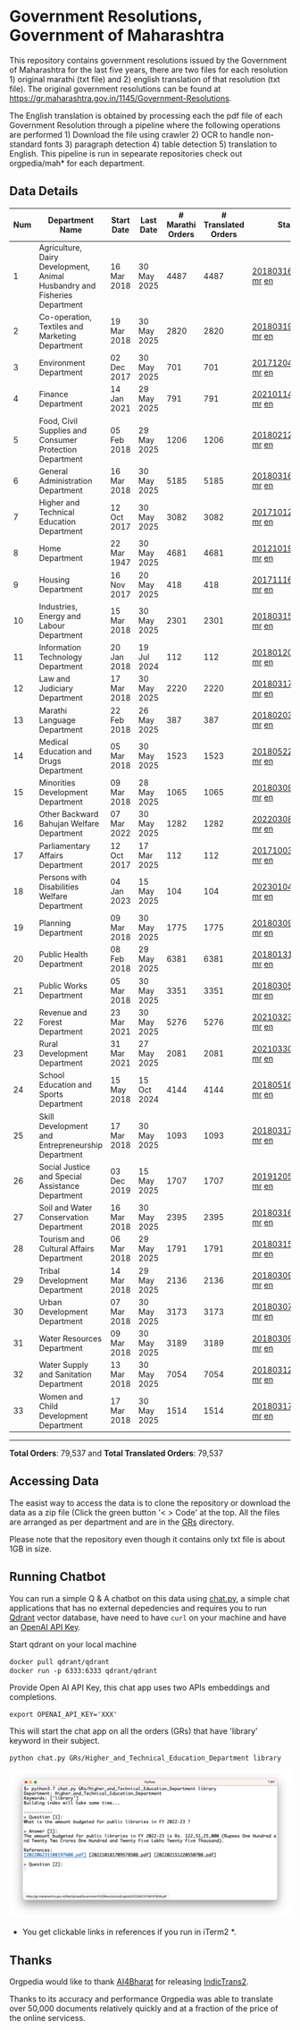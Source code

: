 # Government Resolutions, Government of Maharashtra

This repository contains government resolutions issued by the Government of Maharashtra for the last five years, there are two files for each resolution 1) original marathi (txt file) and 2) english translation of that resolution (txt file). The original government resolutions can be found at https://gr.maharashtra.gov.in/1145/Government-Resolutions.

The English translation is obtained by processing each the pdf file of each Government Resolution through a pipeline where the following operations are performed 1) Download the file using crawler 2) OCR to handle non-standard fonts 3) paragraph detection 4) table  detection 5) translation to English. This pipeline is run in sepearate repositories check out orgpedia/mah* for each department.


## Data Details

| Num | Department Name | Start Date | Last Date | # Marathi Orders | # Translated Orders | Starting Order | Last Order |
| --- | --------------- | ---------- | --------- | ---------------- | ------------------- | -------------- | ---------- |
| 1 | Agriculture, Dairy Development, Animal Husbandry and Fisheries Department | 16 Mar 2018 | 30 May 2025 | 4487 | 4487 | [201803161624182101.pdf](https://gr.maharashtra.gov.in/Site/Upload/Government%20Resolutions/English/201803161624182101.pdf) [mr](GRs/Agriculture,_Dairy_Development,_Animal_Husbandry_and_Fisheries_Department/201803161624182101.pdf.mr.txt) [en](GRs/Agriculture,_Dairy_Development,_Animal_Husbandry_and_Fisheries_Department/201803161624182101.pdf.en.txt) | [202505301542022201.pdf](https://gr.maharashtra.gov.in/Site/Upload/Government%20Resolutions/English/202505301542022201.pdf) [mr](GRs/Agriculture,_Dairy_Development,_Animal_Husbandry_and_Fisheries_Department/202505301542022201.pdf.mr.txt) [en](GRs/Agriculture,_Dairy_Development,_Animal_Husbandry_and_Fisheries_Department/202505301542022201.pdf.en.txt) |
| 2 | Co-operation, Textiles and Marketing Department | 19 Mar 2018 | 30 May 2025 | 2820 | 2820 | [201803191257576702.pdf](https://gr.maharashtra.gov.in/Site/Upload/Government%20Resolutions/English/201803191257576702.pdf) [mr](GRs/Co-operation,_Textiles_and_Marketing_Department/201803191257576702.pdf.mr.txt) [en](GRs/Co-operation,_Textiles_and_Marketing_Department/201803191257576702.pdf.en.txt) | [202505301305210002.pdf](https://gr.maharashtra.gov.in/Site/Upload/Government%20Resolutions/English/202505301305210002.pdf) [mr](GRs/Co-operation,_Textiles_and_Marketing_Department/202505301305210002.pdf.mr.txt) [en](GRs/Co-operation,_Textiles_and_Marketing_Department/202505301305210002.pdf.en.txt) |
| 3 | Environment Department | 02 Dec 2017 | 30 May 2025 | 701 | 701 | [201712041147216904.pdf](https://gr.maharashtra.gov.in/Site/Upload/Government%20Resolutions/English/201712041147216904.pdf) [mr](GRs/Environment_Department/201712041147216904.pdf.mr.txt) [en](GRs/Environment_Department/201712041147216904.pdf.en.txt) | [202505301209479304.pdf](https://gr.maharashtra.gov.in/Site/Upload/Government%20Resolutions/English/202505301209479304.pdf) [mr](GRs/Environment_Department/202505301209479304.pdf.mr.txt) [en](GRs/Environment_Department/202505301209479304.pdf.en.txt) |
| 4 | Finance Department | 14 Jan 2021 | 29 May 2025 | 791 | 791 | [202101141237329905.pdf](https://gr.maharashtra.gov.in/Site/Upload/Government%20Resolutions/English/202101141237329905.pdf) [mr](GRs/Finance_Department/202101141237329905.pdf.mr.txt) [en](GRs/Finance_Department/202101141237329905.pdf.en.txt) | [202505291716569805.pdf](https://gr.maharashtra.gov.in/Site/Upload/Government%20Resolutions/English/202505291716569805.pdf) [mr](GRs/Finance_Department/202505291716569805.pdf.mr.txt) [en](GRs/Finance_Department/202505291716569805.pdf.en.txt) |
| 5 | Food, Civil Supplies and Consumer Protection Department | 05 Feb 2018 | 29 May 2025 | 1206 | 1206 | [201802121244545806.pdf](https://gr.maharashtra.gov.in/Site/Upload/Government%20Resolutions/English/201802121244545806.pdf) [mr](GRs/Food,_Civil_Supplies_and_Consumer_Protection_Department/201802121244545806.pdf.mr.txt) [en](GRs/Food,_Civil_Supplies_and_Consumer_Protection_Department/201802121244545806.pdf.en.txt) | [202505291851210906.pdf](https://gr.maharashtra.gov.in/Site/Upload/Government%20Resolutions/English/202505291851210906.pdf) [mr](GRs/Food,_Civil_Supplies_and_Consumer_Protection_Department/202505291851210906.pdf.mr.txt) [en](GRs/Food,_Civil_Supplies_and_Consumer_Protection_Department/202505291851210906.pdf.en.txt) |
| 6 | General Administration Department | 16 Mar 2018 | 30 May 2025 | 5185 | 5185 | [201803161224022707.pdf](https://gr.maharashtra.gov.in/Site/Upload/Government%20Resolutions/English/201803161224022707.pdf) [mr](GRs/General_Administration_Department/201803161224022707.pdf.mr.txt) [en](GRs/General_Administration_Department/201803161224022707.pdf.en.txt) | [202505301901288407.pdf](https://gr.maharashtra.gov.in/Site/Upload/Government%20Resolutions/English/202505301901288407.pdf) [mr](GRs/General_Administration_Department/202505301901288407.pdf.mr.txt) [en](GRs/General_Administration_Department/202505301901288407.pdf.en.txt) |
| 7 | Higher and Technical Education Department | 12 Oct 2017 | 30 May 2025 | 3082 | 3082 | [201710121514029708.pdf](https://gr.maharashtra.gov.in/Site/Upload/Government%20Resolutions/English/201710121514029708.pdf) [mr](GRs/Higher_and_Technical_Education_Department/201710121514029708.pdf.mr.txt) [en](GRs/Higher_and_Technical_Education_Department/201710121514029708.pdf.en.txt) | [202505302032288508.pdf](https://gr.maharashtra.gov.in/Site/Upload/Government%20Resolutions/English/202505302032288508.pdf) [mr](GRs/Higher_and_Technical_Education_Department/202505302032288508.pdf.mr.txt) [en](GRs/Higher_and_Technical_Education_Department/202505302032288508.pdf.en.txt) |
| 8 | Home Department | 22 Mar 1947 | 30 May 2025 | 4681 | 4681 | [201210191648552129.pdf](https://gr.maharashtra.gov.in/Site/Upload/Government%20Resolutions/English/201210191648552129.pdf) [mr](GRs/Home_Department/201210191648552129.pdf.mr.txt) [en](GRs/Home_Department/201210191648552129.pdf.en.txt) | [202505302029181529.pdf](https://gr.maharashtra.gov.in/Site/Upload/Government%20Resolutions/English/202505302029181529.pdf) [mr](GRs/Home_Department/202505302029181529.pdf.mr.txt) [en](GRs/Home_Department/202505302029181529.pdf.en.txt) |
| 9 | Housing Department | 16 Nov 2017 | 20 May 2025 | 418 | 418 | [201711161447076609.pdf](https://gr.maharashtra.gov.in/Site/Upload/Government%20Resolutions/English/201711161447076609.pdf) [mr](GRs/Housing_Department/201711161447076609.pdf.mr.txt) [en](GRs/Housing_Department/201711161447076609.pdf.en.txt) | [202505201159345309.pdf](https://gr.maharashtra.gov.in/Site/Upload/Government%20Resolutions/English/202505201159345309.pdf) [mr](GRs/Housing_Department/202505201159345309.pdf.mr.txt) [en](GRs/Housing_Department/202505201159345309.pdf.en.txt) |
| 10 | Industries, Energy and Labour Department | 15 Mar 2018 | 30 May 2025 | 2301 | 2301 | [201803151204055010.pdf](https://gr.maharashtra.gov.in/Site/Upload/Government%20Resolutions/English/201803151204055010.pdf) [mr](GRs/Industries,_Energy_and_Labour_Department/201803151204055010.pdf.mr.txt) [en](GRs/Industries,_Energy_and_Labour_Department/201803151204055010.pdf.en.txt) | [202505301747289110.pdf](https://gr.maharashtra.gov.in/Site/Upload/Government%20Resolutions/English/202505301747289110.pdf) [mr](GRs/Industries,_Energy_and_Labour_Department/202505301747289110.pdf.mr.txt) [en](GRs/Industries,_Energy_and_Labour_Department/202505301747289110.pdf.en.txt) |
| 11 | Information Technology Department | 20 Jan 2018 | 19 Jul 2024 | 112 | 112 | [201801201843024511.pdf](https://gr.maharashtra.gov.in/Site/Upload/Government%20Resolutions/English/201801201843024511.pdf) [mr](GRs/Information_Technology_Department/201801201843024511.pdf.mr.txt) [en](GRs/Information_Technology_Department/201801201843024511.pdf.en.txt) | [202407191742379111.pdf](https://gr.maharashtra.gov.in/Site/Upload/Government%20Resolutions/English/202407191742379111.pdf) [mr](GRs/Information_Technology_Department/202407191742379111.pdf.mr.txt) [en](GRs/Information_Technology_Department/202407191742379111.pdf.en.txt) |
| 12 | Law and Judiciary Department | 17 Mar 2018 | 30 May 2025 | 2220 | 2220 | [201803171129290212.pdf](https://gr.maharashtra.gov.in/Site/Upload/Government%20Resolutions/English/201803171129290212.pdf) [mr](GRs/Law_and_Judiciary_Department/201803171129290212.pdf.mr.txt) [en](GRs/Law_and_Judiciary_Department/201803171129290212.pdf.en.txt) | [202505301257403612.pdf](https://gr.maharashtra.gov.in/Site/Upload/Government%20Resolutions/English/202505301257403612.pdf) [mr](GRs/Law_and_Judiciary_Department/202505301257403612.pdf.mr.txt) [en](GRs/Law_and_Judiciary_Department/202505301257403612.pdf.en.txt) |
| 13 | Marathi Language Department | 22 Feb 2018 | 26 May 2025 | 387 | 387 | [201802031549154233.pdf](https://gr.maharashtra.gov.in/Site/Upload/Government%20Resolutions/English/201802031549154233.pdf) [mr](GRs/Marathi_Language_Department/201802031549154233.pdf.mr.txt) [en](GRs/Marathi_Language_Department/201802031549154233.pdf.en.txt) | [202505261312427133.pdf](https://gr.maharashtra.gov.in/Site/Upload/Government%20Resolutions/English/202505261312427133.pdf) [mr](GRs/Marathi_Language_Department/202505261312427133.pdf.mr.txt) [en](GRs/Marathi_Language_Department/202505261312427133.pdf.en.txt) |
| 14 | Medical Education and Drugs Department | 05 Mar 2018 | 30 May 2025 | 1523 | 1523 | [201805221424292513.pdf](https://gr.maharashtra.gov.in/Site/Upload/Government%20Resolutions/English/201805221424292513.pdf) [mr](GRs/Medical_Education_and_Drugs_Department/201805221424292513.pdf.mr.txt) [en](GRs/Medical_Education_and_Drugs_Department/201805221424292513.pdf.en.txt) | [202505301543371913.pdf](https://gr.maharashtra.gov.in/Site/Upload/Government%20Resolutions/English/202505301543371913.pdf) [mr](GRs/Medical_Education_and_Drugs_Department/202505301543371913.pdf.mr.txt) [en](GRs/Medical_Education_and_Drugs_Department/202505301543371913.pdf.en.txt) |
| 15 | Minorities Development Department | 09 Mar 2018 | 28 May 2025 | 1065 | 1065 | [201803091218355314.pdf](https://gr.maharashtra.gov.in/Site/Upload/Government%20Resolutions/English/201803091218355314.pdf) [mr](GRs/Minorities_Development_Department/201803091218355314.pdf.mr.txt) [en](GRs/Minorities_Development_Department/201803091218355314.pdf.en.txt) | [202505281229412514.pdf](https://gr.maharashtra.gov.in/Site/Upload/Government%20Resolutions/English/202505281229412514.pdf) [mr](GRs/Minorities_Development_Department/202505281229412514.pdf.mr.txt) [en](GRs/Minorities_Development_Department/202505281229412514.pdf.en.txt) |
| 16 | Other Backward Bahujan Welfare Department | 07 Mar 2022 | 30 May 2025 | 1282 | 1282 | [202203081752439334.pdf](https://gr.maharashtra.gov.in/Site/Upload/Government%20Resolutions/English/202203081752439334.pdf) [mr](GRs/Other_Backward_Bahujan_Welfare_Department/202203081752439334.pdf.mr.txt) [en](GRs/Other_Backward_Bahujan_Welfare_Department/202203081752439334.pdf.en.txt) | [202505301808008134.pdf](https://gr.maharashtra.gov.in/Site/Upload/Government%20Resolutions/English/202505301808008134.pdf) [mr](GRs/Other_Backward_Bahujan_Welfare_Department/202505301808008134.pdf.mr.txt) [en](GRs/Other_Backward_Bahujan_Welfare_Department/202505301808008134.pdf.en.txt) |
| 17 | Parliamentary Affairs Department | 12 Oct 2017 | 17 Mar 2025 | 112 | 112 | [201710031642378615.pdf](https://gr.maharashtra.gov.in/Site/Upload/Government%20Resolutions/English/201710031642378615.pdf) [mr](GRs/Parliamentary_Affairs_Department/201710031642378615.pdf.mr.txt) [en](GRs/Parliamentary_Affairs_Department/201710031642378615.pdf.en.txt) | [202503171104518215.pdf](https://gr.maharashtra.gov.in/Site/Upload/Government%20Resolutions/English/202503171104518215.pdf) [mr](GRs/Parliamentary_Affairs_Department/202503171104518215.pdf.mr.txt) [en](GRs/Parliamentary_Affairs_Department/202503171104518215.pdf.en.txt) |
| 18 | Persons with Disabilities Welfare Department | 04 Jan 2023 | 15 May 2025 | 104 | 104 | [202301041906309635.pdf](https://gr.maharashtra.gov.in/Site/Upload/Government%20Resolutions/English/202301041906309635.pdf) [mr](GRs/Persons_with_Disabilities_Welfare_Department/202301041906309635.pdf.mr.txt) [en](GRs/Persons_with_Disabilities_Welfare_Department/202301041906309635.pdf.en.txt) | [202505151243498535.pdf](https://gr.maharashtra.gov.in/Site/Upload/Government%20Resolutions/English/202505151243498535.pdf) [mr](GRs/Persons_with_Disabilities_Welfare_Department/202505151243498535.pdf.mr.txt) [en](GRs/Persons_with_Disabilities_Welfare_Department/202505151243498535.pdf.en.txt) |
| 19 | Planning Department | 09 Mar 2018 | 30 May 2025 | 1775 | 1775 | [201803091441032716.pdf](https://gr.maharashtra.gov.in/Site/Upload/Government%20Resolutions/English/201803091441032716.pdf) [mr](GRs/Planning_Department/201803091441032716.pdf.mr.txt) [en](GRs/Planning_Department/201803091441032716.pdf.en.txt) | [202505301811228016.pdf](https://gr.maharashtra.gov.in/Site/Upload/Government%20Resolutions/English/202505301811228016.pdf) [mr](GRs/Planning_Department/202505301811228016.pdf.mr.txt) [en](GRs/Planning_Department/202505301811228016.pdf.en.txt) |
| 20 | Public Health Department | 08 Feb 2018 | 29 May 2025 | 6381 | 6381 | [201801311722275417.pdf](https://gr.maharashtra.gov.in/Site/Upload/Government%20Resolutions/English/201801311722275417.pdf) [mr](GRs/Public_Health_Department/201801311722275417.pdf.mr.txt) [en](GRs/Public_Health_Department/201801311722275417.pdf.en.txt) | [202505291718541617.pdf](https://gr.maharashtra.gov.in/Site/Upload/Government%20Resolutions/English/202505291718541617.pdf) [mr](GRs/Public_Health_Department/202505291718541617.pdf.mr.txt) [en](GRs/Public_Health_Department/202505291718541617.pdf.en.txt) |
| 21 | Public Works Department | 05 Mar 2018 | 30 May 2025 | 3351 | 3351 | [201803051515468118.pdf](https://gr.maharashtra.gov.in/Site/Upload/Government%20Resolutions/English/201803051515468118.pdf) [mr](GRs/Public_Works_Department/201803051515468118.pdf.mr.txt) [en](GRs/Public_Works_Department/201803051515468118.pdf.en.txt) | [202505301819217918.pdf](https://gr.maharashtra.gov.in/Site/Upload/Government%20Resolutions/English/202505301819217918.pdf) [mr](GRs/Public_Works_Department/202505301819217918.pdf.mr.txt) [en](GRs/Public_Works_Department/202505301819217918.pdf.en.txt) |
| 22 | Revenue and Forest Department | 23 Mar 2021 | 30 May 2025 | 5276 | 5276 | [202103231328393119.pdf](https://gr.maharashtra.gov.in/Site/Upload/Government%20Resolutions/English/202103231328393119.pdf) [mr](GRs/Revenue_and_Forest_Department/202103231328393119.pdf.mr.txt) [en](GRs/Revenue_and_Forest_Department/202103231328393119.pdf.en.txt) | [202505302019132019.pdf](https://gr.maharashtra.gov.in/Site/Upload/Government%20Resolutions/English/202505302019132019.pdf) [mr](GRs/Revenue_and_Forest_Department/202505302019132019.pdf.mr.txt) [en](GRs/Revenue_and_Forest_Department/202505302019132019.pdf.en.txt) |
| 23 | Rural Development Department | 31 Mar 2021 | 27 May 2025 | 2081 | 2081 | [202103301021181120.pdf](https://gr.maharashtra.gov.in/Site/Upload/Government%20Resolutions/English/202103301021181120.pdf) [mr](GRs/Rural_Development_Department/202103301021181120.pdf.mr.txt) [en](GRs/Rural_Development_Department/202103301021181120.pdf.en.txt) | [202505231302095020.pdf](https://gr.maharashtra.gov.in/Site/Upload/Government%20Resolutions/English/202505231302095020.pdf) [mr](GRs/Rural_Development_Department/202505231302095020.pdf.mr.txt) [en](GRs/Rural_Development_Department/202505231302095020.pdf.en.txt) |
| 24 | School Education and Sports Department | 15 May 2018 | 15 Oct 2024 | 4144 | 4144 | [201805161114241221.pdf](https://gr.maharashtra.gov.in/Site/Upload/Government%20Resolutions/English/201805161114241221.pdf) [mr](GRs/School_Education_and_Sports_Department/201805161114241221.pdf.mr.txt) [en](GRs/School_Education_and_Sports_Department/201805161114241221.pdf.en.txt) | [202410152127537021.pdf](https://gr.maharashtra.gov.in/Site/Upload/Government%20Resolutions/English/202410152127537021.pdf) [mr](GRs/School_Education_and_Sports_Department/202410152127537021.pdf.mr.txt) [en](GRs/School_Education_and_Sports_Department/202410152127537021.pdf.en.txt) |
| 25 | Skill Development and Entrepreneurship Department | 17 Mar 2018 | 30 May 2025 | 1093 | 1093 | [201803171322099003.pdf](https://gr.maharashtra.gov.in/Site/Upload/Government%20Resolutions/English/201803171322099003.pdf) [mr](GRs/Skill_Development_and_Entrepreneurship_Department/201803171322099003.pdf.mr.txt) [en](GRs/Skill_Development_and_Entrepreneurship_Department/201803171322099003.pdf.en.txt) | [202505301644432803.pdf](https://gr.maharashtra.gov.in/Site/Upload/Government%20Resolutions/English/202505301644432803...pdf) [mr](GRs/Skill_Development_and_Entrepreneurship_Department/202505301644432803.pdf.mr.txt) [en](GRs/Skill_Development_and_Entrepreneurship_Department/202505301644432803.pdf.en.txt) |
| 26 | Social Justice and Special Assistance Department | 03 Dec 2019 | 15 May 2025 | 1707 | 1707 | [201912051107011622.pdf](https://gr.maharashtra.gov.in/Site/Upload/Government%20Resolutions/English/201912051107011622.pdf) [mr](GRs/Social_Justice_and_Special_Assistance_Department/201912051107011622.pdf.mr.txt) [en](GRs/Social_Justice_and_Special_Assistance_Department/201912051107011622.pdf.en.txt) | [202505151500139022.pdf](https://gr.maharashtra.gov.in/Site/Upload/Government%20Resolutions/English/202505151500139022.pdf) [mr](GRs/Social_Justice_and_Special_Assistance_Department/202505151500139022.pdf.mr.txt) [en](GRs/Social_Justice_and_Special_Assistance_Department/202505151500139022.pdf.en.txt) |
| 27 | Soil and Water Conservation Department | 16 Mar 2018 | 30 May 2025 | 2395 | 2395 | [201803161247582426.pdf](https://gr.maharashtra.gov.in/Site/Upload/Government%20Resolutions/English/201803161247582426.pdf) [mr](GRs/Soil_and_Water_Conservation_Department/201803161247582426.pdf.mr.txt) [en](GRs/Soil_and_Water_Conservation_Department/201803161247582426.pdf.en.txt) | [202505302041334226.pdf](https://gr.maharashtra.gov.in/Site/Upload/Government%20Resolutions/English/202505302041334226.pdf) [mr](GRs/Soil_and_Water_Conservation_Department/202505302041334226.pdf.mr.txt) [en](GRs/Soil_and_Water_Conservation_Department/202505302041334226.pdf.en.txt) |
| 28 | Tourism and Cultural Affairs Department | 06 Mar 2018 | 29 May 2025 | 1791 | 1791 | [201803151055091823.pdf](https://gr.maharashtra.gov.in/Site/Upload/Government%20Resolutions/English/201803151055091823.pdf) [mr](GRs/Tourism_and_Cultural_Affairs_Department/201803151055091823.pdf.mr.txt) [en](GRs/Tourism_and_Cultural_Affairs_Department/201803151055091823.pdf.en.txt) | [202505291808250423.pdf](https://gr.maharashtra.gov.in/Site/Upload/Government%20Resolutions/English/202505291808250423.pdf) [mr](GRs/Tourism_and_Cultural_Affairs_Department/202505291808250423.pdf.mr.txt) [en](GRs/Tourism_and_Cultural_Affairs_Department/202505291808250423.pdf.en.txt) |
| 29 | Tribal Development Department | 14 Mar 2018 | 29 May 2025 | 2136 | 2136 | [201803091105184924.pdf](https://gr.maharashtra.gov.in/Site/Upload/Government%20Resolutions/English/201803091105184924.pdf) [mr](GRs/Tribal_Development_Department/201803091105184924.pdf.mr.txt) [en](GRs/Tribal_Development_Department/201803091105184924.pdf.en.txt) | [202505291510366424.pdf](https://gr.maharashtra.gov.in/Site/Upload/Government%20Resolutions/English/202505291510366424.pdf) [mr](GRs/Tribal_Development_Department/202505291510366424.pdf.mr.txt) [en](GRs/Tribal_Development_Department/202505291510366424.pdf.en.txt) |
| 30 | Urban Development Department | 07 Mar 2018 | 30 May 2025 | 3173 | 3173 | [201803071203178325.pdf](https://gr.maharashtra.gov.in/Site/Upload/Government%20Resolutions/English/201803071203178325.pdf) [mr](GRs/Urban_Development_Department/201803071203178325.pdf.mr.txt) [en](GRs/Urban_Development_Department/201803071203178325.pdf.en.txt) | [202505301907527225.pdf](https://gr.maharashtra.gov.in/Site/Upload/Government%20Resolutions/English/202505301907527225.pdf) [mr](GRs/Urban_Development_Department/202505301907527225.pdf.mr.txt) [en](GRs/Urban_Development_Department/202505301907527225.pdf.en.txt) |
| 31 | Water Resources Department | 09 Mar 2018 | 30 May 2025 | 3189 | 3189 | [201803091034435527.pdf](https://gr.maharashtra.gov.in/Site/Upload/Government%20Resolutions/English/201803091034435527.pdf) [mr](GRs/Water_Resources_Department/201803091034435527.pdf.mr.txt) [en](GRs/Water_Resources_Department/201803091034435527.pdf.en.txt) | [202505301957258127.pdf](https://gr.maharashtra.gov.in/Site/Upload/Government%20Resolutions/English/202505301957258127.pdf) [mr](GRs/Water_Resources_Department/202505301957258127.pdf.mr.txt) [en](GRs/Water_Resources_Department/202505301957258127.pdf.en.txt) |
| 32 | Water Supply and Sanitation Department | 13 Mar 2018 | 30 May 2025 | 7054 | 7054 | [201803121414108428.pdf](https://gr.maharashtra.gov.in/Site/Upload/Government%20Resolutions/English/201803121414108428.pdf) [mr](GRs/Water_Supply_and_Sanitation_Department/201803121414108428.pdf.mr.txt) [en](GRs/Water_Supply_and_Sanitation_Department/201803121414108428.pdf.en.txt) | [202505301459396928.pdf](https://gr.maharashtra.gov.in/Site/Upload/Government%20Resolutions/English/202505301459396928.pdf) [mr](GRs/Water_Supply_and_Sanitation_Department/202505301459396928.pdf.mr.txt) [en](GRs/Water_Supply_and_Sanitation_Department/202505301459396928.pdf.en.txt) |
| 33 | Women and Child Development Department | 17 Mar 2018 | 30 May 2025 | 1514 | 1514 | [201803171539444330.pdf](https://gr.maharashtra.gov.in/Site/Upload/Government%20Resolutions/English/201803171539444330.pdf) [mr](GRs/Women_and_Child_Development_Department/201803171539444330.pdf.mr.txt) [en](GRs/Women_and_Child_Development_Department/201803171539444330.pdf.en.txt) | [202505301701278430.pdf](https://gr.maharashtra.gov.in/Site/Upload/Government%20Resolutions/English/202505301701278430.pdf) [mr](GRs/Women_and_Child_Development_Department/202505301701278430.pdf.mr.txt) [en](GRs/Women_and_Child_Development_Department/202505301701278430.pdf.en.txt) |
----------------------------------------------------------------------------------------------------

**Total Orders**: 79,537 and **Total Translated Orders**: 79,537
## Accessing Data

The easist way to access the data is to clone the repository or download the data as a zip file (Click the green button '< > Code' at the top. All the files are arranged as per department and are in the [GRs](GRs) directory.

Please note that the repository even though it contains only txt file is about 1GB in size.

## Running Chatbot

You can run a simple Q & A chatbot on this data using [chat.py](chat.py), a simple chat applications that has no external depedencies and requires you to run [Qdrant](https://qdrant.tech/) vector database, have need to have `curl` on your machine and have an [OpenAI API Key](https://help.openai.com/en/articles/4936850-where-do-i-find-my-secret-api-key).

Start qdrant on your local machine
```shell
docker pull qdrant/qdrant
docker run -p 6333:6333 qdrant/qdrant
```

Provide Open AI API Key, this chat app uses two APIs embeddings and completions.
```shell
export OPENAI_API_KEY='XXX'
```

This will start the chat app on all the orders (GRs) that have 'library' keyword in their subject.

```shell
python chat.py GRs/Higher_and_Technical_Education_Department library
```

![screenshot of running chat.py](screenshot.png)

* You get clickable links in references if you run in iTerm2 *.

## Thanks

Orgpedia would like to thank [AI4Bharat](https://ai4bharat.iitm.ac.in/) for releasing [IndicTrans2](https://github.com/AI4Bharat/IndicTrans2).

Thanks to its accuracy and performance Orgpedia was able to translate over 50,000 documents relatively quickly and at a fraction of the price of the online servicess.

